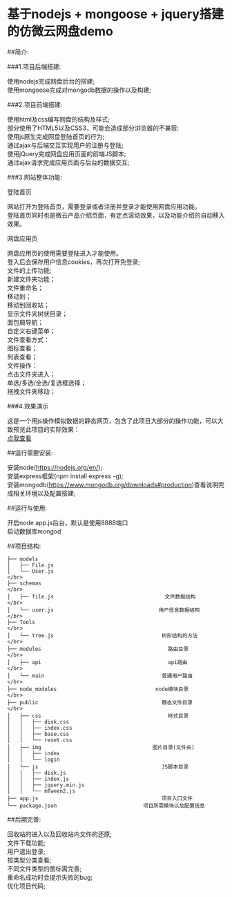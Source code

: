 # 基于nodejs + mongoose + jquery搭建的仿微云网盘demo
##简介:

###1.项目后端搭建:

使用nodejs完成网盘后台的搭建;</br>
使用mongoose完成对mongodb数据的操作以及构建;</br>

###2.项目前端搭建:

使用html及css编写网盘的结构及样式;</br>
部分使用了HTML5以及CSS3，可能会造成部分浏览器的不兼容;</br>
使用js原生完成网盘登陆首页的行为;</br>
通过ajax与后端交互实现用户的注册与登陆;</br>
使用jQuery完成网盘应用页面的前端JS脚本;</br>
通过ajax请求完成应用页面与后台的数据交互;</br>

###3.网站整体功能:

登陆首页

网站打开为登陆首页，需要登录或者注册并登录才能使用网盘应用功能。</br>
登陆首页同时也是微云产品介绍页面，有定点滚动效果，以及功能介绍的自动移入效果。</br>

网盘应用页

网盘应用页的使用需要登陆进入才能使用。</br>
登入后会保存用户信息cookies，再次打开免登录;</br>
文件的上传功能;</br>
新建文件夹功能；</br>
文件重命名；</br>
移动到；</br>
移动到回收站；</br>
显示文件夹树状目录；</br>
面包屑导航；</br>
自定义右键菜单；</br>
文件查看方式：</br>
  图标查看；</br>
  列表查看；</br>
文件操作：</br>
  点击文件夹进入；</br>
  单选/多选/全选/复选框选择；</br>
  拖拽文件夹移动；</br>


###4.效果演示

这是一个用js操作模拟数据的静态网页，包含了此项目大部分的操作功能，可以大致预览此项目的实际效果：</br>
<a href="">点我查看</a></br>

  
##运行需要安装:

安装node(https://nodejs.org/en/);</br>
安装express框架(npm install express -g);</br>
安装mongodb(https://www.mongodb.org/downloads#production)查看说明完成相关环境以及配置搭建;</br>

##运行与使用:

开启node app.js后台，默认是使用8888端口</br>
启动数据库mongod</br>


##项目结构:
```
├── models
│   ├── File.js
│   └── User.js                                                                                                      </br>
├── schemas                                                                </br>
│   ├── file.js                                    文件数据结构                                                                </br>
│   └── user.js                                  用户信息数据结构                                     </br>
├── Tools                                                                               </br>
│   └── tree.js                                   树形结构的方法                                     </br>
├── modules                                         路由目录                                     </br>
│   ├── api                                         api路由                                     </br>
│   └── main                                      普通用户路由                                     </br>
├── node_modules                                node模块目录                                     </br>
├── public                                        静态文件目录                                     </br>
│   ├── css                                         样式目录
│   │   ├── disk.css                        
│   │   ├── index.css                    
│   │   ├── base.css                   
│   │   └── reset.css              
│   ├── img                                    图片目录(文件夹)
│   │   ├── index                                          
│   │   └── login                                          
│   └── js                                        JS脚本目录
│   │   ├── disk.js
│   │   ├── index.js
│   │   ├── jquery.min.js
│   │   └── mTween2.js
├── app.js                                        项目入口文件
└── package.json                            项目所需模块以及配置信息
```
##后期完善:

回收站的进入以及回收站内文件的还原;</br>
文件下载功能;</br>
用户退出登录;</br>
按类型分类查看;</br>
不同文件类型的图标需完善;</br>
重命名成功时会提示失败的bug;</br>
优化项目代码;</br>
